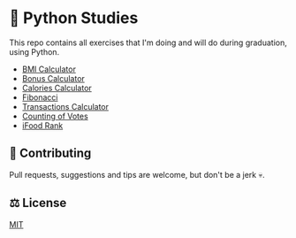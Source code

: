 # 📔 Python Studies

This repo contains all exercises that I'm doing and will do during graduation, using Python.

- [BMI Calculator](https://github.com/aoligama/python-studies/blob/main/bmi_calc.py)
- [Bonus Calculator](https://github.com/aoligama/python-studies/blob/main/bonus_calc.py)
- [Calories Calculator](https://github.com/aoligama/python-studies/blob/main/calories_calc.py)
- [Fibonacci](https://github.com/aoligama/python-studies/blob/main/fibonacci.py)
- [Transactions Calculator](https://github.com/aoligama/python-studies/blob/main/transactions.py)
- [Counting of Votes](https://github.com/aoligama/python-studies/blob/main/votes.py)
- [iFood Rank](https://github.com/aoligama/python-studies/blob/main/iFood_rank.py)

## 🤖 Contributing
Pull requests, suggestions and tips are welcome, but don't be a jerk 💀.

## ⚖️ License
[MIT](https://choosealicense.com/licenses/mit/)
